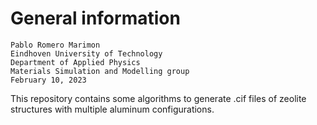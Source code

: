 # General information

	Pablo Romero Marimon
	Eindhoven University of Technology
	Department of Applied Physics
	Materials Simulation and Modelling group
	February 10, 2023


This repository contains some algorithms to generate .cif files of zeolite structures with multiple aluminum configurations.
